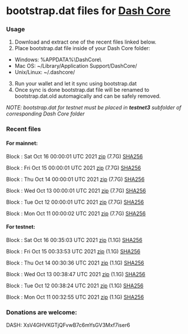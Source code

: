 # bootstrap.dat files for [Dash Core](https://github.com/dashpay/dash)

### Usage

1. Download and extract one of the recent files linked below.
2. Place bootstrap.dat file inside of your Dash Core folder:
 - Windows: %APPDATA%\DashCore\
 - Mac OS: ~/Library/Application Support/DashCore/
 - Unix/Linux: ~/.dashcore/
3. Run your wallet and let it sync using bootstrap.dat
4. Once sync is done bootstrap.dat file will be renamed to bootstrap.dat.old automagically and can be safely removed.

_NOTE: bootstrap.dat for testnet must be placed in **testnet3** subfolder of corresponding Dash Core folder_

### Recent files

#### For mainnet:

Block [](https://insight.dash.org/insight/block/): Sat Oct 16 00:00:01 UTC 2021 [zip](https://dash-bootstrap.ams3.digitaloceanspaces.com/mainnet/2021-10-16/bootstrap.dat.zip) (7.7G) [SHA256](https://dash-bootstrap.ams3.digitaloceanspaces.com/mainnet/2021-10-16/sha256.txt)

Block [](https://insight.dash.org/insight/block/): Fri Oct 15 00:00:01 UTC 2021 [zip](https://dash-bootstrap.ams3.digitaloceanspaces.com/mainnet/2021-10-15/bootstrap.dat.zip) (7.7G) [SHA256](https://dash-bootstrap.ams3.digitaloceanspaces.com/mainnet/2021-10-15/sha256.txt)

Block [](https://insight.dash.org/insight/block/): Thu Oct 14 00:00:01 UTC 2021 [zip](https://dash-bootstrap.ams3.digitaloceanspaces.com/mainnet/2021-10-14/bootstrap.dat.zip) (7.7G) [SHA256](https://dash-bootstrap.ams3.digitaloceanspaces.com/mainnet/2021-10-14/sha256.txt)

Block [](https://insight.dash.org/insight/block/): Wed Oct 13 00:00:01 UTC 2021 [zip](https://dash-bootstrap.ams3.digitaloceanspaces.com/mainnet/2021-10-13/bootstrap.dat.zip) (7.7G) [SHA256](https://dash-bootstrap.ams3.digitaloceanspaces.com/mainnet/2021-10-13/sha256.txt)

Block [](https://insight.dash.org/insight/block/): Tue Oct 12 00:00:01 UTC 2021 [zip](https://dash-bootstrap.ams3.digitaloceanspaces.com/mainnet/2021-10-12/bootstrap.dat.zip) (7.7G) [SHA256](https://dash-bootstrap.ams3.digitaloceanspaces.com/mainnet/2021-10-12/sha256.txt)

Block [](https://insight.dash.org/insight/block/): Mon Oct 11 00:00:02 UTC 2021 [zip](https://dash-bootstrap.ams3.digitaloceanspaces.com/mainnet/2021-10-11/bootstrap.dat.zip) (7.7G) [SHA256](https://dash-bootstrap.ams3.digitaloceanspaces.com/mainnet/2021-10-11/sha256.txt)


#### For testnet:

Block [](https://testnet-insight.dashevo.org/insight/block/): Sat Oct 16 00:35:03 UTC 2021 [zip](https://dash-bootstrap.ams3.digitaloceanspaces.com/testnet/2021-10-16/bootstrap.dat.zip) (1.1G) [SHA256](https://dash-bootstrap.ams3.digitaloceanspaces.com/testnet/2021-10-16/sha256.txt)

Block [](https://testnet-insight.dashevo.org/insight/block/): Fri Oct 15 00:33:53 UTC 2021 [zip](https://dash-bootstrap.ams3.digitaloceanspaces.com/testnet/2021-10-15/bootstrap.dat.zip) (1.1G) [SHA256](https://dash-bootstrap.ams3.digitaloceanspaces.com/testnet/2021-10-15/sha256.txt)

Block [](https://testnet-insight.dashevo.org/insight/block/): Thu Oct 14 00:30:36 UTC 2021 [zip](https://dash-bootstrap.ams3.digitaloceanspaces.com/testnet/2021-10-14/bootstrap.dat.zip) (1.1G) [SHA256](https://dash-bootstrap.ams3.digitaloceanspaces.com/testnet/2021-10-14/sha256.txt)

Block [](https://testnet-insight.dashevo.org/insight/block/): Wed Oct 13 00:38:47 UTC 2021 [zip](https://dash-bootstrap.ams3.digitaloceanspaces.com/testnet/2021-10-13/bootstrap.dat.zip) (1.1G) [SHA256](https://dash-bootstrap.ams3.digitaloceanspaces.com/testnet/2021-10-13/sha256.txt)

Block [](https://testnet-insight.dashevo.org/insight/block/): Tue Oct 12 00:38:24 UTC 2021 [zip](https://dash-bootstrap.ams3.digitaloceanspaces.com/testnet/2021-10-12/bootstrap.dat.zip) (1.1G) [SHA256](https://dash-bootstrap.ams3.digitaloceanspaces.com/testnet/2021-10-12/sha256.txt)

Block [](https://testnet-insight.dashevo.org/insight/block/): Mon Oct 11 00:32:55 UTC 2021 [zip](https://dash-bootstrap.ams3.digitaloceanspaces.com/testnet/2021-10-11/bootstrap.dat.zip) (1.1G) [SHA256](https://dash-bootstrap.ams3.digitaloceanspaces.com/testnet/2021-10-11/sha256.txt)


### Donations are welcome:

DASH: XsV4GHVKGTjQFvwB7c6mYsGV3Mxf7iser6
